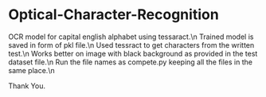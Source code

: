 # Optical-Character-Recognition
OCR model for capital english alphabet using tessaract.\n
Trained model is saved in form of pkl file.\n
Used tessract to get characters from the written test.\n
Works better on image with black background as provided in the test dataset file.\n
Run the file names as compete.py keeping all the files in the same place.\n

Thank You.
